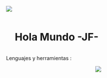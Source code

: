 <!--horizontal divider(gradiant)-->
<img src="https://user-images.githubusercontent.com/73097560/115834477-dbab4500-a447-11eb-908a-139a6edaec5c.gif">

<!--h1 without bottom border-->

<div id="user-content-toc">
  <ul align="left">
    <summary><h1 style="display: inline-block">Hola Mundo -JF-</h1></summary>
  </ul>
</div>

Lenguajes y herramientas :
<p align="center">
  <a href="https://skillicons.dev">
    <img src="https://skillicons.dev/icons?i=arduino,aws,autocad,c,blender,css,discord,firebase,gcp	,github,html,js,linux,py,unity,vscode," />
  </a>
</p>

